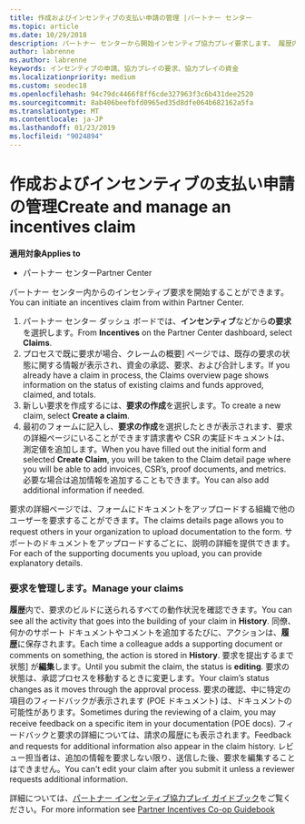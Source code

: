 ```yaml
---
title: 作成およびインセンティブの支払い申請の管理 |パートナー センター
ms.topic: article
ms.date: 10/29/2018
description: パートナー センターから開始インセンティブ協力プレイ要求します。 履歴内で、要求のビルドに送られるすべての動作状況を確認できます。
author: labrenne
ms.author: labrenne
keywords: インセンティブの申請、協力プレイの要求、協力プレイの資金
ms.localizationpriority: medium
ms.custom: seodec18
ms.openlocfilehash: 94c79dc4466f8ff6cde327963f3c6b431dee2520
ms.sourcegitcommit: 8ab406beefbfd0965ed35d8dfe064b682162a5fa
ms.translationtype: MT
ms.contentlocale: ja-JP
ms.lasthandoff: 01/23/2019
ms.locfileid: "9024894"
---
```

# <a name="create-and-manage-an-incentives-claim"></a><span data-ttu-id="3b225-105">作成およびインセンティブの支払い申請の管理</span><span class="sxs-lookup"><span data-stu-id="3b225-105">Create and manage an incentives claim</span></span>

**<span data-ttu-id="3b225-106">適用対象</span><span class="sxs-lookup"><span data-stu-id="3b225-106">Applies to</span></span>**
- <span data-ttu-id="3b225-107">パートナー センター</span><span class="sxs-lookup"><span data-stu-id="3b225-107">Partner Center</span></span>

<span data-ttu-id="3b225-108">パートナー センター内からのインセンティブ要求を開始することができます。</span><span class="sxs-lookup"><span data-stu-id="3b225-108">You can initiate an incentives claim from within Partner Center.</span></span> 

1. <span data-ttu-id="3b225-109">パートナー センター ダッシュ ボードでは、**インセンティブ**などから**の要求**を選択します。</span><span class="sxs-lookup"><span data-stu-id="3b225-109">From **Incentives** on the Partner Center dashboard, select **Claims**.</span></span>
2.  <span data-ttu-id="3b225-110">プロセスで既に要求が場合、クレームの概要] ページでは、既存の要求の状態に関する情報が表示され、資金の承認、要求、および合計します。</span><span class="sxs-lookup"><span data-stu-id="3b225-110">If you already have a claim in process, the Claims overview page shows information on the status of existing claims and funds approved, claimed, and totals.</span></span>
3.  <span data-ttu-id="3b225-111">新しい要求を作成するには、**要求の作成**を選択します。</span><span class="sxs-lookup"><span data-stu-id="3b225-111">To create a new claim, select **Create a claim**.</span></span>
4.  <span data-ttu-id="3b225-112">最初のフォームに記入し、**要求の作成**を選択したときが表示されます、要求の詳細ページにいることができます請求書や CSR の実証ドキュメントは、測定値を追加します。</span><span class="sxs-lookup"><span data-stu-id="3b225-112">When you have filled out the initial form and selected **Create Claim**, you will be taken to the Claim detail page where you will be able to add invoices, CSR’s, proof documents, and metrics.</span></span> <span data-ttu-id="3b225-113">必要な場合は追加情報を追加することもできます。</span><span class="sxs-lookup"><span data-stu-id="3b225-113">You can also add additional information if needed.</span></span>

<span data-ttu-id="3b225-114">要求の詳細ページでは、フォームにドキュメントをアップロードする組織で他のユーザーを要求することができます。</span><span class="sxs-lookup"><span data-stu-id="3b225-114">The claims details page allows you to request others in your organization to upload documentation to the form.</span></span> <span data-ttu-id="3b225-115">サポートのドキュメントをアップロードするごとに、説明の詳細を提供できます。</span><span class="sxs-lookup"><span data-stu-id="3b225-115">For each of the supporting documents you upload, you can provide explanatory details.</span></span> 

### <a name="manage-your-claims"></a><span data-ttu-id="3b225-116">要求を管理します。</span><span class="sxs-lookup"><span data-stu-id="3b225-116">Manage your claims</span></span>

<span data-ttu-id="3b225-117">**履歴**内で、要求のビルドに送られるすべての動作状況を確認できます。</span><span class="sxs-lookup"><span data-stu-id="3b225-117">You can see all the activity that goes into the building of your claim in **History**.</span></span> <span data-ttu-id="3b225-118">同僚、何かのサポート ドキュメントやコメントを追加するたびに、アクションは、**履歴**に保存されます。</span><span class="sxs-lookup"><span data-stu-id="3b225-118">Each time a colleague adds a supporting document or comments on something, the action is stored in **History**.</span></span> <span data-ttu-id="3b225-119">要求を提出するまで状態] が**編集**します。</span><span class="sxs-lookup"><span data-stu-id="3b225-119">Until you submit the claim, the status is **editing**.</span></span> <span data-ttu-id="3b225-120">要求の状態は、承認プロセスを移動するときに変更します。</span><span class="sxs-lookup"><span data-stu-id="3b225-120">Your claim’s status changes as it moves through the approval process.</span></span> <span data-ttu-id="3b225-121">要求の確認、中に特定の項目のフィードバックが表示されます (POE ドキュメント) は、ドキュメントの可能性があります。</span><span class="sxs-lookup"><span data-stu-id="3b225-121">Sometimes during the reviewing of a claim, you may receive feedback on a specific item in your documentation (POE docs).</span></span> <span data-ttu-id="3b225-122">フィードバックと要求の詳細については、請求の履歴にも表示されます。</span><span class="sxs-lookup"><span data-stu-id="3b225-122">Feedback and requests for additional information also appear in the claim history.</span></span> <span data-ttu-id="3b225-123">レビュー担当者は、追加の情報を要求しない限り、送信した後、要求を編集することはできません。</span><span class="sxs-lookup"><span data-stu-id="3b225-123">You can't edit your claim after you submit it unless a reviewer requests additional information.</span></span>

<span data-ttu-id="3b225-124">詳細については、[パートナー インセンティブ協力プレイ ガイドブック](https://assets.microsoft.com/coop-guidebook.pdf)をご覧ください。</span><span class="sxs-lookup"><span data-stu-id="3b225-124">For more information see [Partner Incentives Co-op Guidebook](https://assets.microsoft.com/coop-guidebook.pdf)</span></span>
